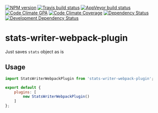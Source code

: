 [![NPM version](http://img.shields.io/npm/v/stats-writer-webpack-plugin.svg?style=flat-square)](https://www.npmjs.org/package/stats-writer-webpack-plugin)
[![Travis build status](http://img.shields.io/travis/Fitbit/stats-writer-webpack-plugin/master.svg?style=flat-square)](https://travis-ci.org/Fitbit/stats-writer-webpack-plugin)
[![AppVeyor build status](https://img.shields.io/appveyor/ci/Fitbit/stats-writer-webpack-plugin/master.svg?style=flat-square)](https://ci.appveyor.com/project/Fitbit/stats-writer-webpack-plugin/branch/master)
[![Code Climate GPA](https://img.shields.io/codeclimate/github/Fitbit/stats-writer-webpack-plugin.svg?style=flat-square)](https://codeclimate.com/github/Fitbit/stats-writer-webpack-plugin)
[![Code Climate Coverage](https://img.shields.io/codeclimate/coverage/github/Fitbit/stats-writer-webpack-plugin.svg?style=flat-square)](https://codeclimate.com/github/Fitbit/stats-writer-webpack-plugin)
[![Dependency Status](https://img.shields.io/david/Fitbit/stats-writer-webpack-plugin.svg?style=flat-square)](https://david-dm.org/Fitbit/stats-writer-webpack-plugin)
[![Development Dependency Status](https://img.shields.io/david/dev/Fitbit/stats-writer-webpack-plugin.svg?style=flat-square)](https://david-dm.org/Fitbit/stats-writer-webpack-plugin#info=devDependencies)

<a name="stats-writer-webpack-plugin"></a>
# stats-writer-webpack-plugin

Just saves `stats` object as is

<a name="stats-writer-webpack-plugin-usage"></a>
## Usage

```javascript
import StatsWriterWebpackPlugin from 'stats-writer-webpack-plugin';

export default {
    plugins: [
        new StatsWriterWebpackPlugin()
    ]
};

```
